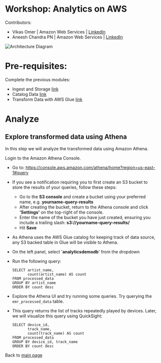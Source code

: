 # Workshop: Analytics on AWS

Contributors:

* Vikas Omer | Amazon Web Services | [LinkedIn](https://www.linkedin.com/in/vikas-omer/)
* Aneesh Chandra PN | Amazon Web Services | [LinkedIn](https://www.linkedin.com/in/aneesh-chandra-pn/)

![Architecture Diagram](../img/analyze.png)

# Pre-requisites:
Complete the previous modules:  
* Ingest and Storage [link](../modules/ingest.md)
* Catalog Data [link](../modules/catalog.md)
* Transform Data with AWS Glue [link](../modules/transform_glue.md)


# Analyze 

## Explore transformed data using Athena

In this step we will analyze the transformed data using Amazon Athena. 

Login to the Amazon Athena Console.

* Go to: https://console.aws.amazon.com/athena/home?region=us-east-1#query
* If you see a notification requiring you to first create an S3 bucket to store the results of your queries, follow these steps:
    * Go to the **S3 console** and create a bucket using your preferred name, e.g. **yourname-query-results**
    * After creating the bucket, return to the Athena console and click **'Settings'** on the top-right of the console.
    * Enter the name of the bucket you have just created, ensuring you include a trailing slash: **s3://yourname-query-results/**
    * Hit **Save**
* As Athena uses the AWS Glue catalog for keeping track of data source, any S3 backed table in Glue will be visible to Athena.
* On the left panel, select '**analyticsdemodb**' from the dropdown
* Run the following query: 
    ```
    SELECT artist_name,
           count(artist_name) AS count
    FROM processed_data
    GROUP BY artist_name
    ORDER BY count desc
    ```

* Explore the Athena UI and try running some queries. Try querying the `emr_processed_data` table.
* This query returns the list of tracks repeatedly played by devices. Later, we will visualize this query using QuickSight:
    ````
    SELECT device_id,
           track_name,
           count(track_name) AS count
    FROM processed_data
    GROUP BY device_id, track_name
    ORDER BY count desc
    ````

Back to [main page](../readme.md)
